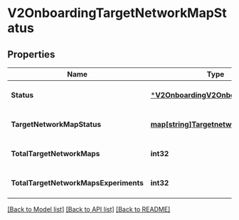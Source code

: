 # V2OnboardingTargetNetworkMapStatus

## Properties
Name | Type | Description | Notes
------------ | ------------- | ------------- | -------------
**Status** | [***V2OnboardingV2OnboardingStatus**](v2_onboarding.V2OnboardingStatus.md) |  | [optional] [default to null]
**TargetNetworkMapStatus** | [**map[string]TargetnetworkmapStatus**](targetnetworkmap.Status.md) |  | [optional] [default to null]
**TotalTargetNetworkMaps** | **int32** |  | [optional] [default to null]
**TotalTargetNetworkMapsExperiments** | **int32** |  | [optional] [default to null]

[[Back to Model list]](../README.md#documentation-for-models) [[Back to API list]](../README.md#documentation-for-api-endpoints) [[Back to README]](../README.md)

